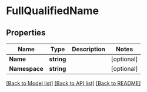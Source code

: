 # FullQualifiedName

## Properties

Name | Type | Description | Notes
------------ | ------------- | ------------- | -------------
**Name** | **string** |  | [optional] 
**Namespace** | **string** |  | [optional] 

[[Back to Model list]](../README.md#documentation-for-models) [[Back to API list]](../README.md#documentation-for-api-endpoints) [[Back to README]](../README.md)


